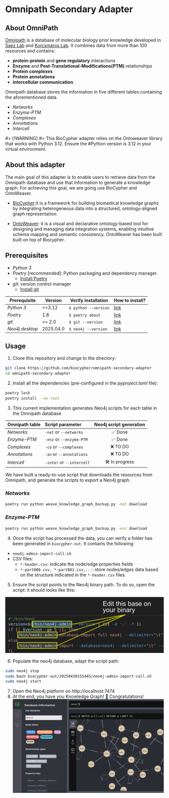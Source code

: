 # Omnipath Secondary Adapter

## About OmniPath

[Omnipath](https://omnipathdb.org/) is a database of molecular biology prior knowledge developed in [Saez Lab](https://saezlab.org/) and [Korcsmaros Lab](https://www.earlham.ac.uk/korcsmaros-group). It combines data from more than 100 resources and contains:

-  **protein-protein** and **gene regulatory** interactions
-  **Enzyme** and **Post-Translational-Modifications(PTM)** relationships
-  **Protein complexes**
-  **Protein annotations** 
-  **intercellular communication**.

Omnipath database stores the information in five different tables containing the aforementioned data.
- *Networks*
- *Enzyme-PTM*
- *Complexes*
- *Annotations*
- *Intercell*

#> [!WARNING]
#> This BioCypher adapter relies on the Ontoweaver library that works with Python 3.12. Ensure the #Python version is 3.12 in your virtual environment. 


## About this adapter

The main goal of this adapter is to enable users to retrieve data from the Omnipath database and use that information to generate a knowledge graph. For achieving this goal, we are going use BioCypher and OntoWeaver.

- [BioCypher](https://biocypher.org/):it  is a framework for building biomedical knowledge graphs by integrating heterogeneous data into a structured, ontology-aligned graph representation.

- [OntoWeaver](https://github.com/oncodash/ontoweaver): it is a visual and declarative ontology-based tool for designing and managing data integration systems, enabling intuitive schema mapping and semantic consistency. OntoWeaver has been built built on top of Biocypher.


## Prerequisites
- *Python 3*
- *Poetry* [recommended]: Python packaging and dependency manager.
  - [Install Poetry](https://python-poetry.org/docs/#installation)
- *git*: version control manager
  - [Install git](https://git-scm.com/book/en/v2/Getting-Started-Installing-Git)

| Prerequisite    | Version   | Verify installation      | How to install?                                                       |
| --------------- | --------- | ------------------------ | --------------------------------------------------------------------- |
| *Python 3*      | >=3.12    | ```$ python --version``` | [link](https://docs.python.org/3/using/index.html)                    |
| *Poetry*        | 1.8       | ```$ poetry about```     | [link](https://python-poetry.org/docs/1.8/#installation)              |
| *git*           | >= 2.0    | ```$ git --version```    | [link](https://git-scm.com/book/en/v2/Getting-Started-Installing-Git) |
| *Neo4j desktop* | 2025.04.0 | ```$ neo4j --version```  | [link](https://neo4j.com/download)                                    |

## Usage

1. Clone this repository and change to the directory:
```bash
git clone https://github.com/biocypher/omnipath-secondary-adapter
cd omnipath-secondary-adapter
```
2. Install all the dependencies (pre-configured in the *pyproject.toml* file):
```bash
poetry lock
poetry install --no-root
```

3. This current implementation generates Neo4j scripts for each table in the Omnipath database

| **Omnipath table** | **Script parameter**              | **Neo4j script generation** |
| ------------------ | :-------------------------------- | :-------------------------: |
| *Networks*         | ```-net``` or ```--networks```    |           ✅ Done            |
| *Enzyme-PTM*       | ```-enz``` or ```--enzyme-PTM```  |           ✅ Done            |
| *Complexes*        | ```-co``` or ```--complexes```    |           ❌ TO DO           |
| *Annotations*      | ```-an``` or ```--annotations```  |           ❌ TO DO           |
| *Intercell*        | ```-inter``` or ```--intercell``` |        🛠️ In progress        |

We have built a ready-to-use script that downloads the resources from Omnipath, and generate the scripts to export a Neo4j graph.

### *Networks*
```bash
poetry run python weave_knowledge_graph_backup.py -net download
```

### *Enzyme-PTM*
```bash
poetry run python weave_knowledge_graph_backup.py -enz download
``` 

4. Once the script has processed the data, you can verify a folder has been generated in `biocypher-out`. It contains the following:

- `neo4j-admin-import-call.sh`
- CSV files:
  - ```*-header.csv```: indicate the node/edge properties fields
  - ```*-part000.csv, *-part001.csv,...```: store nodes/edges data based on the structure indicated in the ```*-header.csv``` files.

5. Ensure the script points to the Neo4j binary path. To do so, open the script: it should looks like this:

![](./docs_adapter/img/script-edit-binary.png)

6. Populate the neo4j database, adapt the script path:
```bash
sudo neo4j stop
sudo bash biocypher-out/20250430155445/neo4j-admin-import-call.sh
sudo neo4j start
```

7. Open the Neo4j platform on http://localhost:7474
8. At the end, you have you Knowledge Graph! 🎉 Congratulations!
![](./docs_adapter/img/example-neo4j-vis.png)
